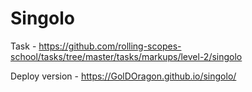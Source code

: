 # Singolo
Task - https://github.com/rolling-scopes-school/tasks/tree/master/tasks/markups/level-2/singolo

Deploy version - https://GolDOragon.github.io/singolo/
